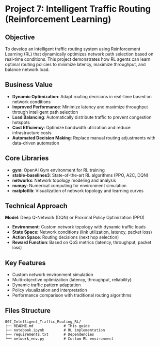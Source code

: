 # Project 7: Intelligent Traffic Routing (Reinforcement Learning)

## Objective

To develop an intelligent traffic routing system using Reinforcement Learning (RL) that dynamically optimizes network path selection based on real-time conditions. This project demonstrates how RL agents can learn optimal routing policies to minimize latency, maximize throughput, and balance network load.

## Business Value

- **Dynamic Optimization**: Adapt routing decisions in real-time based on network conditions
- **Improved Performance**: Minimize latency and maximize throughput through intelligent path selection
- **Load Balancing**: Automatically distribute traffic to prevent congestion hotspots
- **Cost Efficiency**: Optimize bandwidth utilization and reduce infrastructure costs
- **Automated Decision Making**: Replace manual routing adjustments with data-driven automation

## Core Libraries

- **gym**: OpenAI Gym environment for RL training
- **stable-baselines3**: State-of-the-art RL algorithms (PPO, A2C, DQN)
- **networkx**: Network topology modeling and analysis
- **numpy**: Numerical computing for environment simulation
- **matplotlib**: Visualization of network topology and learning curves

## Technical Approach

**Model**: Deep Q-Network (DQN) or Proximal Policy Optimization (PPO)
- **Environment**: Custom network topology with dynamic traffic loads
- **State Space**: Network conditions (link utilization, latency, packet loss)
- **Action Space**: Routing decisions (next hop selection)
- **Reward Function**: Based on QoS metrics (latency, throughput, packet loss)

## Key Features

- Custom network environment simulation
- Multi-objective optimization (latency, throughput, reliability)
- Dynamic traffic pattern adaptation
- Policy visualization and interpretation
- Performance comparison with traditional routing algorithms

## Files Structure

```
007_Intelligent_Traffic_Routing_RL/
├── README.md              # This guide
├── notebook.ipynb         # RL implementation
├── requirements.txt       # Dependencies
└── network_env.py         # Custom RL environment
```